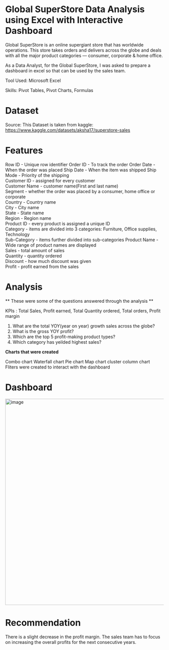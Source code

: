 # Global SuperStore Data Analysis using Excel with Interactive Dashboard

Global SuperStore is an online supergiant store that has worldwide operations. This store takes orders and delivers across the globe and deals with all the major product categories — consumer, corporate & home office.

As a Data Analyst, for the Global SuperStore, I was asked to prepare a dashboard in excel so that can be used by the sales team.

Tool Used: Microsoft Excel

Skills: Pivot Tables, Pivot Charts, Formulas
  
# Dataset

Source: This Dataset is taken from kaggle: https://www.kaggle.com/datasets/aksha17/superstore-sales 

# Features

Row ID - Unique row identifier
Order ID - To track the order
Order Date - When the order was placed
Ship Date - When the item was shipped
Ship Mode - Priority of the shipping       
Customer ID - assigned for every customer      
Customer Name - customer name(First and last name)    
Segment - whether the order was placed by a consumer, home office or corporate        
Country - Country name          
City - City name            
State - State name          
Region - Region name          
Product ID - every product is assigned a unique ID      
Category - items are divided into 3 categories: Furniture, Office supplies, Technology        
Sub-Category - items further divided into sub-categories 
Product Name - Wide range of product names are displayed   
Sales - total amount of sales           
Quantity - quantity ordered       
Discount - how much discount was given       
Profit - profit earned from the sales          

# Analysis
** These were some of the questions answered through the analysis **

KPIs : Total Sales, Profit earned, Total Quantity ordered, Total orders, Profit margin
1. What are the total YOY(year on year) growth sales across the globe?
2. What is the gross YOY profit?
3. Which are the top 5 profit-making product types? 
4. Which category has yeilded highest sales?

**Charts that were created**

Combo chart
Waterfall chart
Pie chart
Map chart
cluster column chart
Fliters were created to interact with the dashboard

# Dashboard

<img width="653" alt="image" src="https://user-images.githubusercontent.com/54399391/210023108-0a276581-c083-4205-9bed-dcf1ba1c80d5.png">

# Recommendation

There is a slight decrease in the profit margin. The sales team has to focus on increasing the overall profits for the next consecutive years. 






